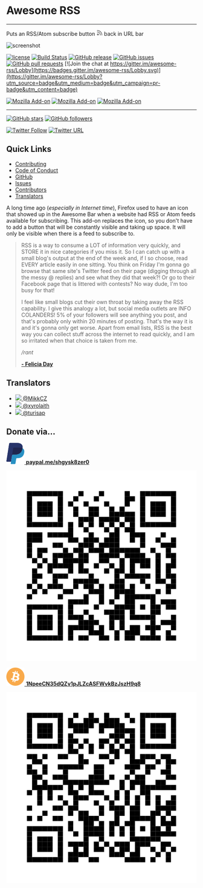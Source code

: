 # Awesome RSS
- - -
Puts an RSS/Atom subscribe button <img src="./icons/subscribe-64.svg" height="16" width="16" alt="RSS icon"/> back in URL bar

![screenshot](https://i.imgur.com/INswaGS.png)

[![license](https://img.shields.io/github/license/shgysk8zer0/awesome-rss.svg)](./LICENSE)
[![Build Status](https://travis-ci.org/shgysk8zer0/awesome-rss.svg?branch=master)](https://travis-ci.org/shgysk8zer0/awesome-rss)
[![GitHub release](https://img.shields.io/github/release/shgysk8zer0/awesome-rss.svg)](https://github.com/shgysk8zer0/awesome-rss/releases)
[![GitHub issues](https://img.shields.io/github/issues/shgysk8zer0/awesome-rss.svg)](https://github.com/shgysk8zer0/awesome-rss/issues)
[![GitHub pull requests](https://img.shields.io/github/issues-pr/shgysk8zer0/awesome-rss.svg)](https://github.com/shgysk8zer0/awesome-rss/pulls)
[![Join the chat at https://gitter.im/awesome-rss/Lobby](https://badges.gitter.im/awesome-rss/Lobby.svg)](https://gitter.im/awesome-rss/Lobby?utm_source=badge&utm_medium=badge&utm_campaign=pr-badge&utm_content=badge)

[![Mozilla Add-on](https://img.shields.io/amo/v/awesome-rss.svg)](https://addons.mozilla.org/en-US/firefox/addon/awesome-rss/)
[![Mozilla Add-on](https://img.shields.io/amo/users/awesome-rss.svg)](https://addons.mozilla.org/en-US/firefox/addon/awesome-rss/statistics/)
[![Mozilla Add-on](https://img.shields.io/amo/stars/awesome-rss.svg)](https://addons.mozilla.org/en-US/firefox/addon/awesome-rss/reviews/)

<!--
[![Chrome Web Store](https://img.shields.io/chrome-web-store/v/nimelepbpejjlbmoobocpfnjhihnpked.svg)]()
[![Chrome Web Store](https://img.shields.io/chrome-web-store/rating-count/nimelepbpejjlbmoobocpfnjhihnpked.svg)]()
[![Chrome Web Store](https://img.shields.io/chrome-web-store/stars/nimelepbpejjlbmoobocpfnjhihnpked.svg)]()
-->
- - -

[![GitHub stars](https://img.shields.io/github/stars/shgysk8zer0/awesome-rss.svg?style=social&label=Star&logo=github)](https://github.com/shgysk8zer0/awesome-rss#fork-destination-box)
[![GitHub followers](https://img.shields.io/github/followers/shgysk8zer0.svg?style=social&label=Follow&logo=github)](https://github.com/shgysk8zer0)

[![Twitter Follow](https://img.shields.io/twitter/follow/shgysk8zer0.svg?style=social&label=Follow&logo=twitter)](https://twitter.com/shgysk8zer0)
[![Twitter URL](https://img.shields.io/twitter/url/http/shields.io.svg?style=social&logo=twitter)](https://twitter.com/intent/tweet?text=shgysk8zer0%2Fawesome-rss%3A%20Puts%20an%20RSS%2FAtom%20subscribe%20button%20back%20in%20URL%20bar&url=https%3A%2F%2Fgithub.com%2Fshgysk8zer0%2Fawesome-rss&original_referer=)


## Quick Links
- [Contributing](./docs/CONTRIBUTING.md)
- [Code of Conduct](./docs/CODE_OF_CONDUCT.md)
- [GitHub](https://github.com/shgysk8zer0/awesome-rss)
- [Issues](https://github.com/awesome-rss/issues)
- [Contributors](https://github.com/shgysk8zer0/awesome-rss/graphs/contributors)
- [Translators](#translators)

A long time ago (*especially in Internet time*), Firefox used to have an icon
that showed up in the Awesome Bar when a website had RSS or Atom feeds
available for subscribing. This add-on replaces the icon, so you don't have
to add a button that will be constantly visible and taking up space. It will
only be visible when there is a feed to subscribe to.

> RSS is a way to consume a LOT of information very quickly, and STORE it in nice
> categories if you miss it. So I can catch up with a small blog's output at the
> end of the week and, if I so choose, read EVERY article easily in one sitting.
> You think on Friday I'm gonna go browse that same site's Twitter feed on their
> page (digging through all the messy @ replies) and see what they did that week?!
> Or go to their Facebook page that is littered with contests? No way dude, I'm
> too busy for that!
>
> I feel like small blogs cut their own throat by taking away the RSS capability.
> I give this analogy a lot, but social media outlets are INFO COLANDERS! 5% of
> your followers will see anything you post, and that's probably only within 20
> minutes of posting. That's the way it is and it's gonna only get worse. Apart
> from email lists, RSS is the best way you can collect stuff across the internet
> to read quickly, and I am so irritated when that choice is taken from me.
>
> */rant*
>
> [**- Felicia Day**](https://plus.google.com/+FeliciaDay/posts/DsSLwxjojmj)

## Translators
- [![](https://github.com/MikkCZ.png?size=24) @MikkCZ](https://github.com/MikkCZ)
- [![](https://github.com/xyrolaith.png?size=24) @xyrolaith](https://github.com/xyrolaith)
- [![](https://github.com/turisap.png?size=24) @turisap](https://github.com/turisap)

## Donate via...
[![PayPal](./img/paypal.svg) **paypal.me/shgysk8zer0**](https://paypal.me/shgysk8zer0)

[![paypal-qr](./img/paypal-qr.svg)](https://www.paypal.me/shgysk8zer0)

[![BitCoin](./img/bitcoin.svg) **1NpeeCN35dQZv1pJLZcASFWvkBzJszH9q8**](bitcoin:1NpeeCN35dQZv1pJLZcASFWvkBzJszH9q8)

[![bitcoin:1NpeeCN35dQZv1pJLZcASFWvkBzJszH9q8](./img/bitcoin-qr.svg)](bitcoin:1NpeeCN35dQZv1pJLZcASFWvkBzJszH9q8)
